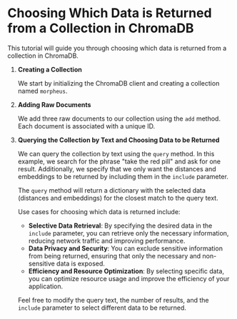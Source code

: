 # Choosing Which Data is Returned from a Collection in ChromaDB

This tutorial will guide you through choosing which data is returned from a collection in ChromaDB.

1. **Creating a Collection**

    We start by initializing the ChromaDB client and creating a collection named `morpheus`.

2. **Adding Raw Documents**

    We add three raw documents to our collection using the `add` method. Each document is associated with a unique ID.

3. **Querying the Collection by Text and Choosing Data to be Returned**

    We can query the collection by text using the `query` method. In this example, we search for the phrase "take the red pill" and ask for one result. Additionally, we specify that we only want the distances and embeddings to be returned by including them in the `include` parameter.

    The `query` method will return a dictionary with the selected data (distances and embeddings) for the closest match to the query text.

    Use cases for choosing which data is returned include:

    - **Selective Data Retrieval**: By specifying the desired data in the `include` parameter, you can retrieve only the necessary information, reducing network traffic and improving performance.
    - **Data Privacy and Security**: You can exclude sensitive information from being returned, ensuring that only the necessary and non-sensitive data is exposed.
    - **Efficiency and Resource Optimization**: By selecting specific data, you can optimize resource usage and improve the efficiency of your application.

    Feel free to modify the query text, the number of results, and the `include` parameter to select different data to be returned.